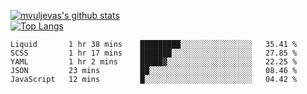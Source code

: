 [![mvuljevas's github stats](https://github-readme-stats.vercel.app/api?username=mvuljevas&show_icons=true&theme=dracula)](https://www.mvuljevas.com)
<br>
[![Top Langs](https://github-readme-stats.vercel.app/api/top-langs/?username=mvuljevas&theme=dracula)](https://www.mvuljevas.com)

<!--START_SECTION:waka-->
```text
Liquid       1 hr 38 mins    █████████░░░░░░░░░░░░░░░░   35.41 % 
SCSS         1 hr 17 mins    ███████░░░░░░░░░░░░░░░░░░   27.85 % 
YAML         1 hr 2 mins     █████▓░░░░░░░░░░░░░░░░░░░   22.25 % 
JSON         23 mins         ██░░░░░░░░░░░░░░░░░░░░░░░   08.46 % 
JavaScript   12 mins         █░░░░░░░░░░░░░░░░░░░░░░░░   04.42 % 
```
<!--END_SECTION:waka-->
